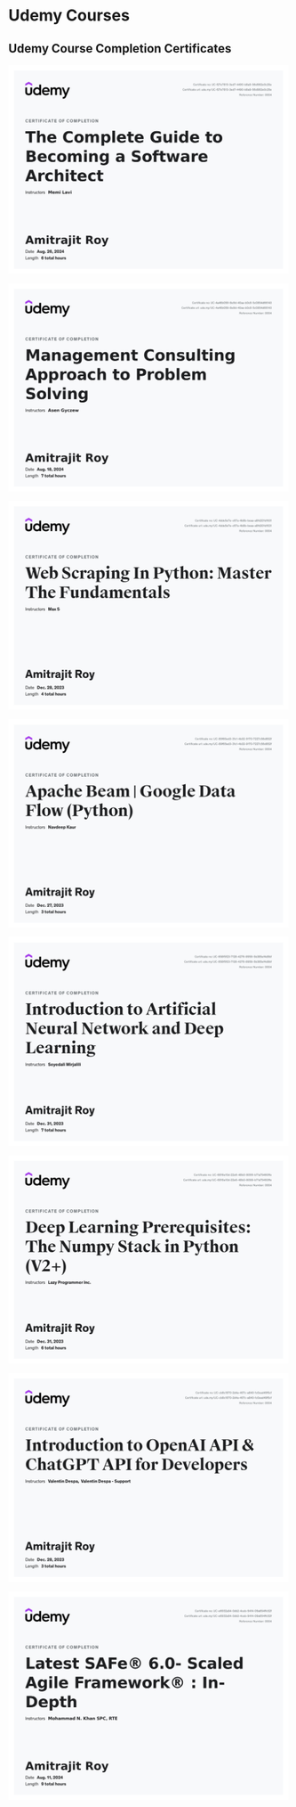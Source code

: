 # Udemy Courses
 **Udemy Course Completion Certificates**
-----------------
 
![](https://github.com/amitrajitroy/Udemy-Courses/blob/main/Images/UC-f27e7813-3ed7-4490-b8a9-56d982e0c25e.jpg)

![](https://github.com/amitrajitroy/Udemy-Courses/blob/main/Images/UC-4a46b059-8e9d-40aa-b0c8-5c0854d66143.jpg)

![](https://github.com/amitrajitroy/Udemy-Courses/blob/main/Images/UC-4dde5e7e-c67a-4b8b-beaa-a8fd201d1631.jpg)

![](https://github.com/amitrajitroy/Udemy-Courses/blob/main/Images/UC-89f65ed3-31c1-4b32-9170-7227c56d852f.jpg)

![](https://github.com/amitrajitroy/Udemy-Courses/blob/main/Images/UC-658f5f23-7128-4276-8959-5b385ef4d9bf.jpg)

![](https://github.com/amitrajitroy/Udemy-Courses/blob/main/Images/UC-6816e10d-22e6-48b0-8099-b71a75460ffe.jpg)

![](https://github.com/amitrajitroy/Udemy-Courses/blob/main/Images/UC-cb8c1870-2d4a-407c-a840-1c0ead49f5cf.jpg)

![](https://github.com/amitrajitroy/Udemy-Courses/blob/main/Images/UC-e6932a54-0db2-4ceb-9414-09a654ffc52f.jpg)
